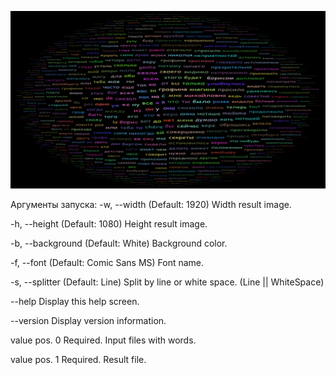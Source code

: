 ![Example](https://github.com/TAHK518/di/blob/master/TagsCloudConsoleClient/result.png)

Аргументы запуска: 
  -w, --width         (Default: 1920) Width result image.

  -h, --height        (Default: 1080) Height result image.

  -b, --background    (Default: White) Background color.

  -f, --font          (Default: Comic Sans MS) Font name.

  -s, --splitter      (Default: Line) Split by line or white space. (Line || WhiteSpace)

  --help              Display this help screen.

  --version           Display version information.

  value pos. 0        Required. Input files with words.

  value pos. 1        Required. Result file.
